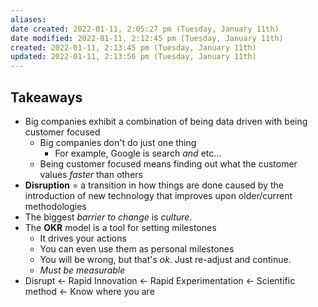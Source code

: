 ```yaml
---
aliases: 
date created: 2022-01-11, 2:05:27 pm (Tuesday, January 11th)
date modified: 2022-01-11, 2:12:45 pm (Tuesday, January 11th)
created: 2022-01-11, 2:13:45 pm (Tuesday, January 11th)
updated: 2022-01-11, 2:13:56 pm (Tuesday, January 11th)
---
```


## Takeaways
- Big companies exhibit a combination of being data driven with being customer focused
    - Big companies don't do just one thing
        - For example, Google is search *and* etc...
    - Being customer focused means finding out what the customer values *faster* than others
- **Disruption** = a transition in how things are done caused by the introduction of new technology that improves upon older/current methodologies
- The biggest *barrier to change* is *culture*.
- The **OKR** model is a tool for setting milestones
    - It drives your actions
    - You can even use them as personal milestones
    - You will be wrong, but that's *ok*. Just re-adjust and continue.
    - *Must be measurable*
- Disrupt <- Rapid Innovation <- Rapid Experimentation <- Scientific method <- Know where you are